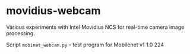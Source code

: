 # movidius-webcam
Various experiments with Intel Movidius NCS for real-time camera image processing.

Script `mobinet_webcam.py` - test program for Mobilenet v1 1.0 224
